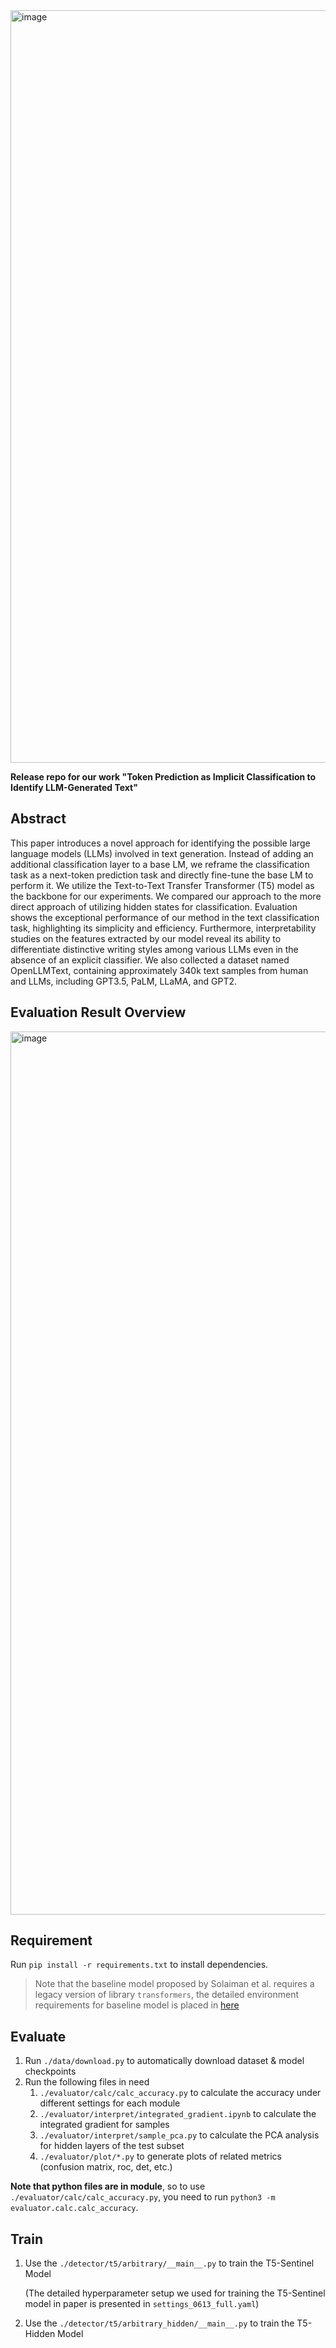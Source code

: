 <img width="1204" alt="image" src="https://github.com/MarkChenYutian/T5-Sentinel-public/assets/47029019/ebbab6c4-e1c4-4cca-9df4-78a72fe79135">


**Release repo for our work "Token Prediction as Implicit Classification to Identify LLM-Generated Text"**

## Abstract

This paper introduces a novel approach for identifying the possible large language models (LLMs) involved in text generation. Instead of adding an additional classification layer to a base LM, we reframe the classification task as a next-token prediction task and directly fine-tune the base LM to perform it. We utilize the Text-to-Text Transfer Transformer (T5) model as the backbone for our experiments. We compared our approach to the more direct approach of utilizing hidden states for classification. Evaluation shows the exceptional performance of our method in the text classification task, highlighting its simplicity and efficiency. Furthermore, interpretability studies on the features extracted by our model reveal its ability to differentiate distinctive writing styles among various LLMs even in the absence of an explicit classifier. We also collected a dataset named OpenLLMText, containing approximately 340k text samples from human and LLMs, including GPT3.5, PaLM, LLaMA, and GPT2.

## Evaluation Result Overview

<img width="1413" alt="image" src="https://github.com/MarkChenYutian/T5-Sentinel-public/assets/47029019/94bc13a8-e164-4e5f-ba75-91139b05c167">


## Requirement

Run `pip install -r requirements.txt` to install dependencies.

> Note that the baseline model proposed by Solaiman et al. requires a legacy version of library `transformers`, the detailed environment requirements
> for baseline model is placed in [here](https://github.com/MarkChenYutian/T5-Sentinel-public/blob/main/detector/solaiman_classifier/solaiman_requirements.txt)

## Evaluate

1. Run `./data/download.py` to automatically download dataset & model checkpoints
2. Run the following files in need
   1. `./evaluator/calc/calc_accuracy.py` to calculate the accuracy under different settings for each module
   2. `./evaluator/interpret/integrated_gradient.ipynb` to calculate the integrated gradient for samples
   3. `./evaluator/interpret/sample_pca.py` to calculate the PCA analysis for hidden layers of the test subset
   4. `./evaluator/plot/*.py` to generate plots of related metrics (confusion matrix, roc, det, etc.)

**Note that python files are in module**, so to use `./evaluator/calc/calc_accuracy.py`, you need to run `python3 -m evaluator.calc.calc_accuracy`.

## Train

1. Use the `./detector/t5/arbitrary/__main__.py` to train the T5-Sentinel Model

    (The detailed hyperparameter setup we used for training the T5-Sentinel model in paper is presented in `settings_0613_full.yaml`)

2. Use the `./detector/t5/arbitrary_hidden/__main__.py` to train the T5-Hidden Model

